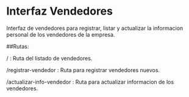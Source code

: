 # Interfaz Vendedores

Interfaz de vendedores para registrar, listar y actualizar la informacion personal de los vendedores de la empresa.

##Rutas:

/ : Ruta del listado de vendedores.

/registrar-vendedor : Ruta para registrar vendedores nuevos.

/actualizar-info-vendedor : Ruta para actualizar informacion de los vendedores.
